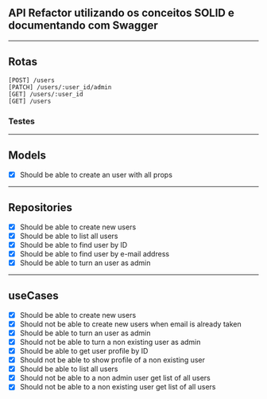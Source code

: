 ## API Refactor utilizando os conceitos SOLID e documentando com Swagger

---

## Rotas

```
[POST] /users
[PATCH] /users/:user_id/admin
[GET] /users/:user_id
[GET] /users
```

### Testes

---

## Models

- [x] Should be able to create an user with all props

---

## Repositories

- [x]  Should be able to create new users
- [x]  Should be able to list all users
- [x] Should be able to find user by ID
- [x] Should be able to find user by e-mail address
- [x] Should be able to turn an user as admin

---

## useCases

- [x] Should be able to create new users
- [x] Should not be able to create new users when email is already taken
- [x] Should be able to turn an user as admin
- [x] Should not be able to turn a non existing user as admin
- [x] Should be able to get user profile by ID
- [x] Should not be able to show profile of a non existing user
- [x] Should be able to list all users
- [x] Should not be able to a non admin user get list of all users
- [x] Should not be able to a non existing user get list of all users